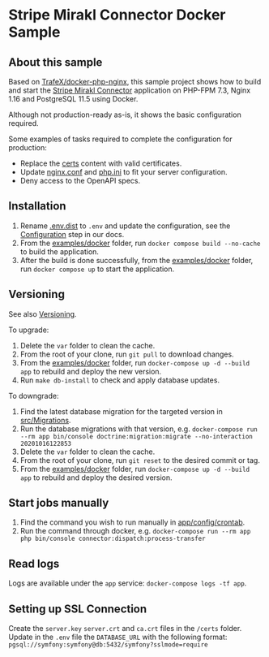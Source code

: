 Stripe Mirakl Connector Docker Sample
=======================

## About this sample

Based on [TrafeX/docker-php-nginx](https://github.com/TrafeX/docker-php-nginx), this sample project shows how to build and start the [Stripe Mirakl Connector](https://github.com/stripe/stripe-mirakl-connector) application on PHP-FPM 7.3, Nginx 1.16 and PostgreSQL 11.5 using Docker.

Although not production-ready as-is, it shows the basic configuration required.

Some examples of tasks required to complete the configuration for production:
- Replace the [certs](app/certs) content with valid certificates.
- Update [nginx.conf](app/config/nginx.conf) and [php.ini](app/config/php.ini) to fit your server configuration.
- Deny access to the OpenAPI specs.

## Installation

1. Rename [.env.dist](../../.env.dist) to `.env` and update the configuration, see the [Configuration](https://stripe.com/docs/plugins/mirakl/configuration) step in our docs.
2. From the [examples/docker](./) folder, run `docker compose build --no-cache` to build the application.
3. After the build is done successfully, from the [examples/docker](./) folder, run `docker compose up` to start the application.

## Versioning

See also [Versioning](../../README.md#versioning).

To upgrade:

1. Delete the `var` folder to clean the cache.
2. From the root of your clone, run `git pull` to download changes.
3. From the [examples/docker](./) folder, run `docker-compose up -d --build app` to rebuild and deploy the new version.
4. Run `make db-install` to check and apply database updates.

To downgrade:

1. Find the latest database migration for the targeted version in [src/Migrations](../../src/Migrations).
2. Run the database migrations with that version, e.g. `docker-compose run --rm app bin/console doctrine:migration:migrate --no-interaction 20201016122853`
3. Delete the `var` folder to clean the cache.
4. From the root of your clone, run `git reset` to the desired commit or tag.
5. From the [examples/docker](./) folder, run `docker-compose up -d --build app` to rebuild and deploy the desired version.

## Start jobs manually

1. Find the command you wish to run manually in [app/config/crontab](app/config/crontab).
2. Run the command through docker, e.g. `docker-compose run --rm app php bin/console connector:dispatch:process-transfer`

## Read logs

Logs are available under the `app` service: `docker-compose logs -tf app`.

## Setting up SSL Connection

Create the `server.key` `server.crt` and `ca.crt` files in the `/certs` folder.
Update in the `.env` file the `DATABASE_URL` with the following format: `pgsql://symfony:symfony@db:5432/symfony?sslmode=require`
```
